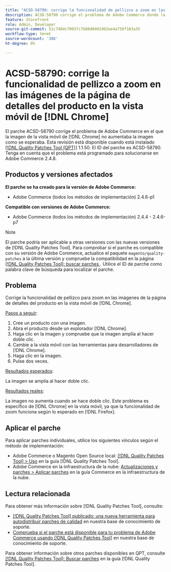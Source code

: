 ```yaml
---
title: "ACSD-58790: corrige la funcionalidad de pellizco a zoom en las imágenes de la página de detalles del producto en la vista móvil en  [!DNL Chrome]"
description: ACSD-58790 corrige el problema de Adobe Commerce donde la imagen en la vista móvil de  [!DNL Chrome] no hizo zoom en la imagen como se esperaba.
feature: Storefront
role: Admin, Developer
source-git-commit: 51c740dc70937c7b80d8492d02ee4a758f103a35
workflow-type: tm+mt
source-wordcount: '386'
ht-degree: 0%

---
```



# ACSD-58790: corrige la funcionalidad de pellizco a zoom en las imágenes de la página de detalles del producto en la vista móvil de [!DNL Chrome]

El parche ACSD-58790 corrige el problema de Adobe Commerce en el que la imagen de la vista móvil de [!DNL Chrome] no aumentaba la imagen como se esperaba. Esta revisión está disponible cuando está instalado [[!DNL Quality Patches Tool (QPT)]](/help/announcements/adobe-commerce-announcements/magento-quality-patches-released-new-tool-to-self-serve-quality-patches.md) 1.1.50. El ID del parche es ACSD-58790. Tenga en cuenta que el problema está programado para solucionarse en Adobe Commerce 2.4.8.

## Productos y versiones afectados

**El parche se ha creado para la versión de Adobe Commerce:**

* Adobe Commerce (todos los métodos de implementación) 2.4.6-p1

**Compatible con versiones de Adobe Commerce:**

* Adobe Commerce (todos los métodos de implementación) 2.4.4 - 2.4.6-p7

>[!NOTE]
>
>El parche podría ser aplicable a otras versiones con las nuevas versiones de [!DNL Quality Patches Tool]. Para comprobar si el parche es compatible con su versión de Adobe Commerce, actualice el paquete `magento/quality-patches` a la última versión y compruebe la compatibilidad en la página [[!DNL Quality Patches Tool]: buscar parches ](https://experienceleague.adobe.com/tools/commerce-quality-patches/index.html?lang=es). Utilice el ID de parche como palabra clave de búsqueda para localizar el parche.

## Problema

Corrige la funcionalidad de pellizco para zoom en las imágenes de la página de detalles del producto en la vista móvil de [!DNL Chrome].

<u>Pasos a seguir</u>:

1. Cree un producto con una imagen.
1. Abra el producto desde un explorador [!DNL Chrome].
1. Haga clic en la imagen y compruebe que la imagen amplía al hacer doble clic.
1. Cambie a la vista móvil con las herramientas para desarrolladores de [!DNL Chrome].
1. Haga clic en la imagen.
1. Pulse dos veces.

<u>Resultados esperados</u>:

La imagen se amplía al hacer doble clic.

<u>Resultados reales</u>:

La imagen no aumenta cuando se hace doble clic. Este problema es específico de [!DNL Chrome] en la vista móvil, ya que la funcionalidad de zoom funciona según lo esperado en [!DNL Firefox].

## Aplicar el parche

Para aplicar parches individuales, utilice los siguientes vínculos según el método de implementación:

* Adobe Commerce o Magento Open Source local: [[!DNL Quality Patches Tool] > Uso](https://experienceleague.adobe.com/docs/commerce-operations/tools/quality-patches-tool/usage.html?lang=es) en la guía [!DNL Quality Patches Tool].
* Adobe Commerce en la infraestructura de la nube: [Actualizaciones y parches > Aplicar parches](https://experienceleague.adobe.com/docs/commerce-cloud-service/user-guide/develop/upgrade/apply-patches.html?lang=es) en la guía Commerce en la infraestructura de la nube.

## Lectura relacionada

Para obtener más información sobre [!DNL Quality Patches Tool], consulte:

* [[!DNL Quality Patches Tool] publicado: una nueva herramienta para autodistribuir parches de calidad](/help/announcements/adobe-commerce-announcements/magento-quality-patches-released-new-tool-to-self-serve-quality-patches.md) en nuestra base de conocimiento de soporte.
* [Comprueba si el parche está disponible para tu problema de Adobe Commerce usando [!DNL Quality Patches Tool]](/help/support-tools/patches-available-in-qpt-tool/check-patch-for-magento-issue-with-magento-quality-patches.md) en nuestra base de conocimiento de soporte.

Para obtener información sobre otros parches disponibles en QPT, consulte [[!DNL Quality Patches Tool]: Buscar parches](https://experienceleague.adobe.com/tools/commerce-quality-patches/index.html?lang=es) en la guía [!DNL Quality Patches Tool].
